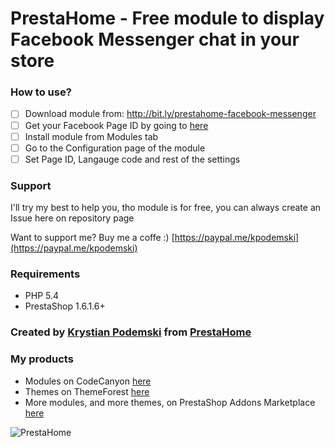 # PrestaHome - Free module to display Facebook Messenger chat in your store

### How to use?

- [ ] Download module from: http://bit.ly/prestahome-facebook-messenger
- [ ] Get your Facebook Page ID by going to [here](https://commentpicker.com/find-facebook-id.php)
- [ ] Install module from Modules tab
- [ ] Go to the Configuration page of the module
- [ ] Set Page ID, Langauge code and rest of the settings

### Support

I'll try my best to help you, tho module is for free, you can always create an Issue here on repository page

Want to support me? Buy me a coffe :) [https://paypal.me/kpodemski](https://paypal.me/kpodemski)

### Requirements

* PHP 5.4
* PrestaShop 1.6.1.6+

### Created by [Krystian Podemski](https://www.podemski.dev) from [PrestaHome](http://www.prestahome.com)

### My products

* Modules on CodeCanyon [here](https://codecanyon.net/user/prestahome/portfolio?ref=prestahome)
* Themes on ThemeForest [here](https://themeforest.net/user/prestahome/portfolio?ref=prestahome)
* More modules, and more themes, on PrestaShop Addons Marketplace [here](https://addons.prestashop.com/en/111_prestahome)

![PrestaHome](http://www.prestahome.com/cover.jpg)